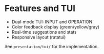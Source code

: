 # Features and TUI

-   Dual-mode TUI: INPUT and OPERATION
-   Color feedback display (green/yellow/gray)
-   Real-time suggestions and stats
-   Responsive layout (ratatui)

See `presentation/tui/` for the implementation.

